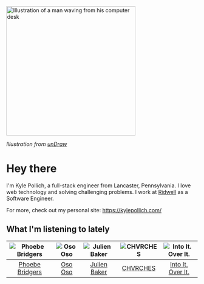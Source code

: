 <img src="https://user-images.githubusercontent.com/6766512/87306713-6f79d900-c4e6-11ea-989a-3242cbfc50c2.png" alt="Illustration of a man waving from his computer desk" height="340" />

_Illustration from [unDraw](https://undraw.co/)_

# Hey there

I'm Kyle Pollich, a full-stack engineer from Lancaster, Pennsylvania. I love web technology and solving challenging problems.
I work at [Ridwell](https://www.ridwell.com/) as a Software Engineer.

For more, check out my personal site: https://kylepollich.com/

## What I'm listening to lately

<!-- begin artists -->
  |![Phoebe Bridgers](https://i.scdn.co/image/3b6a427f0c54c0d116c433462ae1dd48474643d0)|![Oso Oso](https://i.scdn.co/image/07b3ce678f7ff5af1e25276cae9d7404bc0cd280)|![Julien Baker](https://i.scdn.co/image/d20c311a41fcb07a1c2d3775383802e71aa40c03)|![CHVRCHES](https://i.scdn.co/image/a5b058c5287ade15994f668a46f5d7f782dae97e)|![Into It. Over It.](https://i.scdn.co/image/d0333091478bfc1610647a3739a74a75e499487d)|
  |:---:|:---:|:---:|:---:|:---:|
  |[Phoebe Bridgers](https://open.spotify.com/artist/1r1uxoy19fzMxunt3ONAkG)|[Oso Oso](https://open.spotify.com/artist/63GTn25wbdRNX3ijCHvYxD)|[Julien Baker](https://open.spotify.com/artist/12zbUHbPHL5DGuJtiUfsip)|[CHVRCHES](https://open.spotify.com/artist/3CjlHNtplJyTf9npxaPl5w)|[Into It. Over It.](https://open.spotify.com/artist/1ecdmsD235x2zHCKfdL3cF)|
<!-- end artists -->
